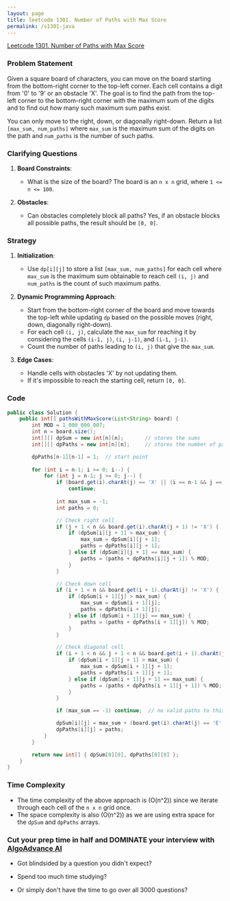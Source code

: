 ```yaml
---
layout: page
title: leetcode 1301. Number of Paths with Max Score
permalink: /s1301-java
---
```

[Leetcode 1301. Number of Paths with Max Score](https://algoadvance.github.io/algoadvance/l1301)
### Problem Statement
Given a square board of characters, you can move on the board starting from the bottom-right corner to the top-left corner. Each cell contains a digit from '0' to '9' or an obstacle 'X'. The goal is to find the path from the top-left corner to the bottom-right corner with the maximum sum of the digits and to find out how many such maximum sum paths exist.

You can only move to the right, down, or diagonally right-down. Return a list `[max_sum, num_paths]` where `max_sum` is the maximum sum of the digits on the path and `num_paths` is the number of such paths.

### Clarifying Questions
1. **Board Constraints**:
   - What is the size of the board? The board is an `n x n` grid, where `1 <= n <= 100`.
   
2. **Obstacles**:
   - Can obstacles completely block all paths? Yes, if an obstacle blocks all possible paths, the result should be `[0, 0]`.

### Strategy
1. **Initialization**:
   - Use `dp[i][j]` to store a list `[max_sum, num_paths]` for each cell where `max_sum` is the maximum sum obtainable to reach cell `(i, j)` and `num_paths` is the count of such maximum paths.

2. **Dynamic Programming Approach**:
   - Start from the bottom-right corner of the board and move towards the top-left while updating `dp` based on the possible moves (right, down, diagonally right-down).
   - For each cell `(i, j)`, calculate the `max_sum` for reaching it by considering the cells `(i-1, j)`, `(i, j-1)`, and `(i-1, j-1)`.
   - Count the number of paths leading to `(i, j)` that give the `max_sum`.

3. **Edge Cases**:
   - Handle cells with obstacles 'X' by not updating them.
   - If it's impossible to reach the starting cell, return `[0, 0]`.

### Code
```java
public class Solution {
    public int[] pathsWithMaxScore(List<String> board) {
        int MOD = 1_000_000_007;
        int n = board.size();
        int[][] dpSum = new int[n][n];       // stores the sums
        int[][] dpPaths = new int[n][n];     // stores the number of paths

        dpPaths[n-1][n-1] = 1;  // start point
        
        for (int i = n-1; i >= 0; i--) {
            for (int j = n-1; j >= 0; j--) {
                if (board.get(i).charAt(j) == 'X' || (i == n-1 && j == n-1))
                    continue;
                
                int max_sum = -1;
                int paths = 0;

                // Check right cell
                if (j + 1 < n && board.get(i).charAt(j + 1) != 'X') {
                    if (dpSum[i][j + 1] > max_sum) {
                        max_sum = dpSum[i][j + 1];
                        paths = dpPaths[i][j + 1];
                    } else if (dpSum[i][j + 1] == max_sum) {
                        paths = (paths + dpPaths[i][j + 1]) % MOD;
                    }
                }

                // Check down cell
                if (i + 1 < n && board.get(i + 1).charAt(j) != 'X') {
                    if (dpSum[i + 1][j] > max_sum) {
                        max_sum = dpSum[i + 1][j];
                        paths = dpPaths[i + 1][j];
                    } else if (dpSum[i + 1][j] == max_sum) {
                        paths = (paths + dpPaths[i + 1][j]) % MOD;
                    }
                }

                // Check diagonal cell
                if (i + 1 < n && j + 1 < n && board.get(i + 1).charAt(j + 1) != 'X') {
                    if (dpSum[i + 1][j + 1] > max_sum) {
                        max_sum = dpSum[i + 1][j + 1];
                        paths = dpPaths[i + 1][j + 1];
                    } else if (dpSum[i + 1][j + 1] == max_sum) {
                        paths = (paths + dpPaths[i + 1][j + 1]) % MOD;
                    }
                }

                if (max_sum == -1) continue;  // no valid paths to this cell

                dpSum[i][j] = max_sum + (board.get(i).charAt(j) == 'E' ? 0 : board.get(i).charAt(j) - '0');
                dpPaths[i][j] = paths;
            }
        }

        return new int[] { dpSum[0][0], dpPaths[0][0] };
    }
}
```

### Time Complexity
- The time complexity of the above approach is \(O(n^2)\) since we iterate through each cell of the `n x n` grid once.
- The space complexity is also \(O(n^2)\) as we are using extra space for the `dpSum` and `dpPaths` arrays.


### Cut your prep time in half and DOMINATE your interview with [AlgoAdvance AI](https://algoAdvance.com)

- Got blindsided by a question you didn't expect?

- Spend too much time studying?

- Or simply don't have the time to go over all 3000 questions?

